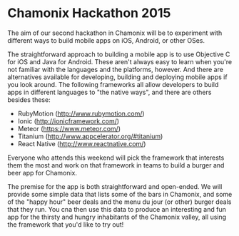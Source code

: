 # Chamonix Hackathon 2015
The aim of our second hackathon in Chamonix will be to experiment with different ways to build mobile apps on iOS, Android, or other OSes.

The straightforward approach to building a mobile app is to use Objective C for iOS and Java for Android. These aren't always easy to learn when you're not familiar with the languages and the platforms, however. And there are alternatives available for developing, building and deploying mobile apps if you look around.  The following frameworks all allow developers to build apps in different languages to "the native ways", and there are others besides these:

* RubyMotion (http://www.rubymotion.com/)
* Ionic (http://ionicframework.com/)
* Meteor (https://www.meteor.com/)
* Titanium (http://www.appcelerator.org/#titanium)
* React Native (http://www.reactnative.com/)

Everyone who attends this weekend will pick the framework that interests them the most and work on that framework in teams to build a burger and beer app for Chamonix.

The premise for the app is both straightforward and open-ended.  We will provide some simple data that lists some of the bars in Chamonix, and some of the "happy hour" beer deals and the menu du jour (or other) burger deals that they run.  You cna then use this data to produce an interesting and fun app for the thirsty and hungry inhabitants of the Chamonix valley, all using the framework that you'd like to try out!
